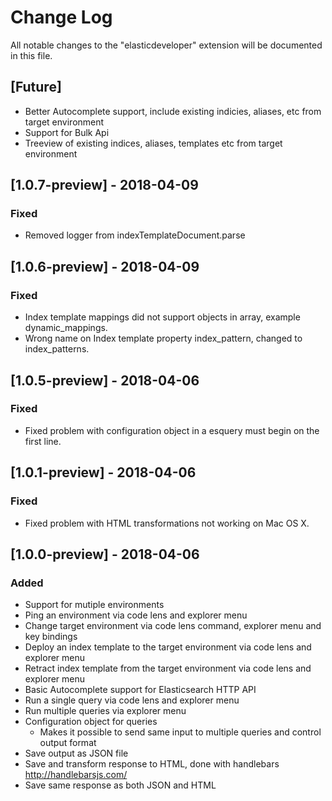 # Change Log
All notable changes to the "elasticdeveloper" extension will be documented in this file.

## [Future]
- Better Autocomplete support, include existing indicies, aliases, etc from target environment
- Support for Bulk Api
- Treeview of existing indices, aliases, templates etc from target environment

## [1.0.7-preview] - 2018-04-09
### Fixed
- Removed logger from indexTemplateDocument.parse

## [1.0.6-preview] - 2018-04-09
### Fixed
- Index template mappings did not support objects in array, example dynamic_mappings. 
- Wrong name on Index template property index_pattern, changed to index_patterns.

## [1.0.5-preview] - 2018-04-06
### Fixed
- Fixed problem with configuration object in a esquery must begin on the first line.

## [1.0.1-preview] - 2018-04-06
### Fixed
- Fixed problem with HTML transformations not working on Mac OS X.

## [1.0.0-preview] - 2018-04-06
### Added
- Support for mutiple environments
- Ping an environment via code lens and explorer menu
- Change target environment via code lens command, explorer menu and key bindings
- Deploy an index template to the target environment via code lens and explorer menu
- Retract index template from the target environment via code lens and explorer menu
- Basic Autocomplete support for Elasticsearch HTTP API
- Run a single query via code lens and explorer menu
- Run multiple queries via explorer menu
- Configuration object for queries 
    - Makes it possible to send same input to multiple queries and control output format
- Save output as JSON file
- Save and transform response to HTML, done with handlebars http://handlebarsjs.com/
- Save same response as both JSON and HTML
